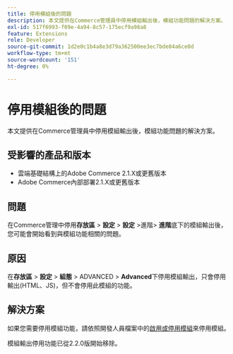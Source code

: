 ```yaml
---
title: 停用模組後的問題
description: 本文提供在Commerce管理員中停用模組輸出後，模組功能問題的解決方案。
exl-id: 517f6993-f09e-4a94-8c57-175ecf9a98a8
feature: Extensions
role: Developer
source-git-commit: 1d2e0c1b4a8e3d79a362500ee3ec7bde84a6ce0d
workflow-type: tm+mt
source-wordcount: '151'
ht-degree: 0%

---
```


# 停用模組後的問題

本文提供在Commerce管理員中停用模組輸出後，模組功能問題的解決方案。

## 受影響的產品和版本

* 雲端基礎結構上的Adobe Commerce 2.1.X或更舊版本
* Adobe Commerce內部部署2.1.X或更舊版本

## 問題

在Commerce管理中停用&#x200B;**存放區** > **設定** > **設定** >進階> **進階**&#x200B;底下的模組輸出後，您可能會開始看到與模組功能相關的問題。

## 原因

在&#x200B;**存放區** > **設定** > **組態** > ADVANCED > **Advanced**&#x200B;下停用模組輸出，只會停用輸出(HTML、JS)，但不會停用此模組的功能。

## 解決方案

如果您需要停用模組功能，請依照開發人員檔案中的[啟用或停用模組](https://devdocs.magento.com/guides/v2.1/install-gde/install/cli/install-cli-subcommands-enable.html)來停用模組。

模組輸出停用功能已從2.2.0版開始移除。

